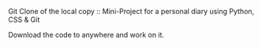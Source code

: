 Git Clone of the local copy :: Mini-Project for a personal diary using Python, CSS & Git

Download the code to anywhere and work on it.
